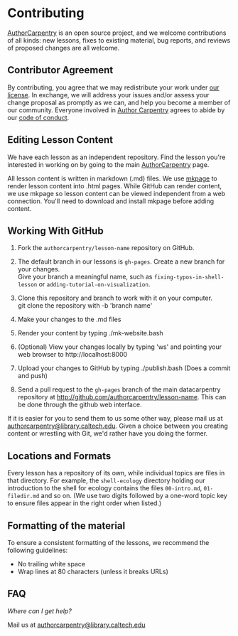 # Contributing

[AuthorCarpentry](http://authorcarpentry.github.io) is an open source project,
and we welcome contributions of all kinds:
new lessons,
fixes to existing material,
bug reports,
and reviews of proposed changes are all welcome.

## Contributor Agreement

By contributing,
you agree that we may redistribute your work under [our license](LICENSE.md).
In exchange,
we will address your issues and/or assess your change proposal as promptly as we can,
and help you become a member of our community.
Everyone involved in [Author Carpentry](http://authorcarpentry.github.io)
agrees to abide by our [code of conduct](CONDUCT.md).

## Editing Lesson Content

We have each lesson as an independent repository.  Find the lesson you're
interested in working on by going to the main
[AuthorCarpentry](https://github.com/authorcarpentry) page.  

All lesson content is written in markdown (.md) files.  We use [mkpage](https://github.com/caltechlibrary/mkpage) 
to render lesson content into .html pages.  While GitHub can render content, we use mkpage so lesson content can
be viewed independent from a web connection.   You'll need to download and install mkpage before adding content.

## Working With GitHub

1.  Fork the `authorcarpentry/lesson-name` repository on GitHub.  

2.  The default branch in our lessons is `gh-pages`. Create a 
    new branch for your changes.  
    Give your branch a meaningful name,
    such as `fixing-typos-in-shell-lesson`
    or `adding-tutorial-on-visualization`.

3.  Clone this repository and branch to work with it on your computer.  
    git clone the repository with -b 'branch name'
    
4.  Make your changes to the .md files

5.  Render your content by typing ./mk-website.bash

6.  (Optional) View your changes locally by typing 'ws' and pointing your web browser to http://localhost:8000

7.  Upload your changes to GitHub by typing ./publish.bash (Does a commit and push)

8.  Send a pull request to the `gh-pages` branch of the main datacarpentry
    repository at http://github.com/authorcarpentry/lesson-name. This can
    be done through the github web interface. 

If it is easier for you to send them to us some other way,
please mail us at [authorcarpentry@library.caltech.edu](mailto:authorcarpentry@library.caltech.edu).
Given a choice between you creating content or wrestling with Git,
we'd rather have you doing the former.

## Locations and Formats

Every lesson has a repository of its own, while individual topics are files
in that directory.  For example, the `shell-ecology` directory holding our
introduction to the shell for ecology contains the files `00-intro.md`, 
`01-filedir.md` and so on.  (We use two digits followed by a one-word topic 
key to ensure files
appear in the right order when listed.)

## Formatting of the material

To ensure a consistent formatting of the lessons, we recommend the following
guidelines:

- No trailing white space
- Wrap lines at 80 characters (unless it breaks URLs)


## FAQ

*Where can I get help?*

Mail us at [authorcarpentry@library.caltech.edu](mailto:authorcarpentry@library.caltech.edu)     
